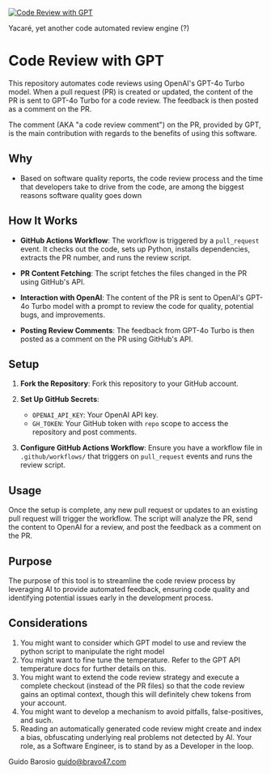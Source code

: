 [![Code Review with GPT](https://github.com/gubaros/ai-cr/actions/workflows/cia.yml/badge.svg)](https://github.com/gubaros/ai-cr/actions/workflows/cia.yml)

Yacaré, yet another code automated review engine (?)

# Code Review with GPT

This repository automates code reviews using OpenAI's GPT-4o Turbo model. When a pull request (PR) is created or updated, the content of the PR is sent to GPT-4o Turbo for a code review. The feedback is then posted as a comment on the PR.

The comment (AKA "a code review comment") on the PR, provided by GPT, is the main contribution with regards to the benefits of using this software. 

## Why 

- Based on software quality reports, the code review process and the time that developers take to drive from the code, are among the biggest reasons software quality goes down

## How It Works

- **GitHub Actions Workflow**: The workflow is triggered by a `pull_request` event. It checks out the code, sets up Python, installs dependencies, extracts the PR number, and runs the review script.

- **PR Content Fetching**: The script fetches the files changed in the PR using GitHub's API.

- **Interaction with OpenAI**: The content of the PR is sent to OpenAI's GPT-4o Turbo model with a prompt to review the code for quality, potential bugs, and improvements.

- **Posting Review Comments**: The feedback from GPT-4o Turbo is then posted as a comment on the PR using GitHub's API.

## Setup

1. **Fork the Repository**: Fork this repository to your GitHub account.

2. **Set Up GitHub Secrets**:
   - `OPENAI_API_KEY`: Your OpenAI API key.
   - `GH_TOKEN`: Your GitHub token with `repo` scope to access the repository and post comments.

3. **Configure GitHub Actions Workflow**: Ensure you have a workflow file in `.github/workflows/` that triggers on `pull_request` events and runs the review script.

## Usage

Once the setup is complete, any new pull request or updates to an existing pull request will trigger the workflow. The script will analyze the PR, send the content to OpenAI for a review, and post the feedback as a comment on the PR.

## Purpose

The purpose of this tool is to streamline the code review process by leveraging AI to provide automated feedback, ensuring code quality and identifying potential issues early in the development process. 

## Considerations 

1. You might want to consider which GPT model to use and review the python script to manipulate the right model 
2. You might want to fine tune the temperature. Refer to the GPT API temperature docs for further details on this. 
3. You might want to extend the code review strategy and execute a complete checkout (instead of the PR files) so that the code review gains an optimal context, though this will definitely chew tokens from your account.
4. You might want to develop a mechanism to avoid pitfalls, false-positives, and such.
5. Reading an automatically generated code review might create and index a bias, obfuscating underlying real problems not detected by AI. Your role, as a Software Engineer, is to stand by as a Developer in the loop. 

Guido Barosio <guido@bravo47.com>
